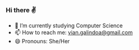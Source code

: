### Hi there :v:


- 🌱 I’m currently studying Computer Science
- 📫 How to reach me: vian.galindoa@gmail.com
- 😄 Pronouns: She/Her


